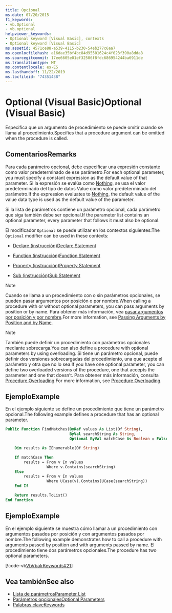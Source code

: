 ```yaml
---
title: Opcional
ms.date: 07/20/2015
f1_keywords:
- vb.Optional
- vb.optional
helpviewer_keywords:
- Optional keyword [Visual Basic], contexts
- Optional keyword [Visual Basic]
ms.assetid: 4571ce88-a539-4115-b230-54eb277c6aa7
ms.openlocfilehash: a16dae35bf4bc84d95501624c4f023f390a8dda8
ms.sourcegitcommit: 17ee6605e01ef32506f8fdc686954244ba6911de
ms.translationtype: MT
ms.contentlocale: es-ES
ms.lasthandoff: 11/22/2019
ms.locfileid: "74351438"
---
```

# <a name="optional-visual-basic"></a><span data-ttu-id="3d133-102">Optional (Visual Basic)</span><span class="sxs-lookup"><span data-stu-id="3d133-102">Optional (Visual Basic)</span></span>

<span data-ttu-id="3d133-103">Especifica que un argumento de procedimiento se puede omitir cuando se llama al procedimiento.</span><span class="sxs-lookup"><span data-stu-id="3d133-103">Specifies that a procedure argument can be omitted when the procedure is called.</span></span>

## <a name="remarks"></a><span data-ttu-id="3d133-104">Comentarios</span><span class="sxs-lookup"><span data-stu-id="3d133-104">Remarks</span></span>

<span data-ttu-id="3d133-105">Para cada parámetro opcional, debe especificar una expresión constante como valor predeterminado de ese parámetro.</span><span class="sxs-lookup"><span data-stu-id="3d133-105">For each optional parameter, you must specify a constant expression as the default value of that parameter.</span></span> <span data-ttu-id="3d133-106">Si la expresión se evalúa como [Nothing](../../../visual-basic/language-reference/nothing.md), se usa el valor predeterminado del tipo de datos Value como valor predeterminado del parámetro.</span><span class="sxs-lookup"><span data-stu-id="3d133-106">If the expression evaluates to [Nothing](../../../visual-basic/language-reference/nothing.md), the default value of the value data type is used as the default value of the parameter.</span></span>

<span data-ttu-id="3d133-107">Si la lista de parámetros contiene un parámetro opcional, cada parámetro que siga también debe ser opcional.</span><span class="sxs-lookup"><span data-stu-id="3d133-107">If the parameter list contains an optional parameter, every parameter that follows it must also be optional.</span></span>

<span data-ttu-id="3d133-108">El modificador `Optional` se puede utilizar en los contextos siguientes:</span><span class="sxs-lookup"><span data-stu-id="3d133-108">The `Optional` modifier can be used in these contexts:</span></span>

- [<span data-ttu-id="3d133-109">Declare (instrucción)</span><span class="sxs-lookup"><span data-stu-id="3d133-109">Declare Statement</span></span>](../../../visual-basic/language-reference/statements/declare-statement.md)

- [<span data-ttu-id="3d133-110">Function (instrucción)</span><span class="sxs-lookup"><span data-stu-id="3d133-110">Function Statement</span></span>](../../../visual-basic/language-reference/statements/function-statement.md)

- [<span data-ttu-id="3d133-111">Property (instrucción)</span><span class="sxs-lookup"><span data-stu-id="3d133-111">Property Statement</span></span>](../../../visual-basic/language-reference/statements/property-statement.md)

- [<span data-ttu-id="3d133-112">Sub (instrucción)</span><span class="sxs-lookup"><span data-stu-id="3d133-112">Sub Statement</span></span>](../../../visual-basic/language-reference/statements/sub-statement.md)

> [!NOTE]
> <span data-ttu-id="3d133-113">Cuando se llama a un procedimiento con o sin parámetros opcionales, se pueden pasar argumentos por posición o por nombre.</span><span class="sxs-lookup"><span data-stu-id="3d133-113">When calling a procedure with or without optional parameters, you can pass arguments by position or by name.</span></span> <span data-ttu-id="3d133-114">Para obtener más información, vea [pasar argumentos por posición y por nombre](../../../visual-basic/programming-guide/language-features/procedures/passing-arguments-by-position-and-by-name.md).</span><span class="sxs-lookup"><span data-stu-id="3d133-114">For more information, see [Passing Arguments by Position and by Name](../../../visual-basic/programming-guide/language-features/procedures/passing-arguments-by-position-and-by-name.md).</span></span>

> [!NOTE]
> <span data-ttu-id="3d133-115">También puede definir un procedimiento con parámetros opcionales mediante sobrecarga.</span><span class="sxs-lookup"><span data-stu-id="3d133-115">You can also define a procedure with optional parameters by using overloading.</span></span> <span data-ttu-id="3d133-116">Si tiene un parámetro opcional, puede definir dos versiones sobrecargadas del procedimiento, una que acepte el parámetro y otra que no lo sea.</span><span class="sxs-lookup"><span data-stu-id="3d133-116">If you have one optional parameter, you can define two overloaded versions of the procedure, one that accepts the parameter and one that doesn’t.</span></span> <span data-ttu-id="3d133-117">Para obtener más información, consulta [Procedure Overloading](../../../visual-basic/programming-guide/language-features/procedures/procedure-overloading.md).</span><span class="sxs-lookup"><span data-stu-id="3d133-117">For more information, see [Procedure Overloading](../../../visual-basic/programming-guide/language-features/procedures/procedure-overloading.md).</span></span>

## <a name="example"></a><span data-ttu-id="3d133-118">Ejemplo</span><span class="sxs-lookup"><span data-stu-id="3d133-118">Example</span></span>

<span data-ttu-id="3d133-119">En el ejemplo siguiente se define un procedimiento que tiene un parámetro opcional.</span><span class="sxs-lookup"><span data-stu-id="3d133-119">The following example defines a procedure that has an optional parameter.</span></span>

```vb
Public Function FindMatches(ByRef values As List(Of String),
                            ByVal searchString As String,
                            Optional ByVal matchCase As Boolean = False) As List(Of String)

    Dim results As IEnumerable(Of String)

    If matchCase Then
        results = From v In values
                  Where v.Contains(searchString)
    Else
        results = From v In values
                  Where UCase(v).Contains(UCase(searchString))
    End If

    Return results.ToList()
End Function
```

## <a name="example"></a><span data-ttu-id="3d133-120">Ejemplo</span><span class="sxs-lookup"><span data-stu-id="3d133-120">Example</span></span>

<span data-ttu-id="3d133-121">En el ejemplo siguiente se muestra cómo llamar a un procedimiento con argumentos pasados por posición y con argumentos pasados por nombre.</span><span class="sxs-lookup"><span data-stu-id="3d133-121">The following example demonstrates how to call a procedure with arguments passed by position and with arguments passed by name.</span></span> <span data-ttu-id="3d133-122">El procedimiento tiene dos parámetros opcionales.</span><span class="sxs-lookup"><span data-stu-id="3d133-122">The procedure has two optional parameters.</span></span>

[!code-vb[VbVbalrKeywords#21](~/samples/snippets/visualbasic/VS_Snippets_VBCSharp/VbVbalrKeywords/VB/class8.vb#21)]

## <a name="see-also"></a><span data-ttu-id="3d133-123">Vea también</span><span class="sxs-lookup"><span data-stu-id="3d133-123">See also</span></span>

- [<span data-ttu-id="3d133-124">Lista de parámetros</span><span class="sxs-lookup"><span data-stu-id="3d133-124">Parameter List</span></span>](../../../visual-basic/language-reference/statements/parameter-list.md)
- [<span data-ttu-id="3d133-125">Parámetros opcionales</span><span class="sxs-lookup"><span data-stu-id="3d133-125">Optional Parameters</span></span>](../../../visual-basic/programming-guide/language-features/procedures/optional-parameters.md)
- [<span data-ttu-id="3d133-126">Palabras clave</span><span class="sxs-lookup"><span data-stu-id="3d133-126">Keywords</span></span>](../../../visual-basic/language-reference/keywords/index.md)
